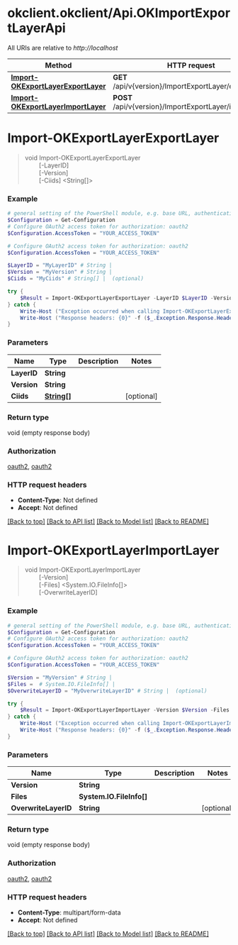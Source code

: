 # okclient.okclient/Api.OKImportExportLayerApi

All URIs are relative to *http://localhost*

Method | HTTP request | Description
------------- | ------------- | -------------
[**Import-OKExportLayerExportLayer**](OKImportExportLayerApi.md#Import-OKExportLayerExportLayer) | **GET** /api/v{version}/ImportExportLayer/exportLayer | 
[**Import-OKExportLayerImportLayer**](OKImportExportLayerApi.md#Import-OKExportLayerImportLayer) | **POST** /api/v{version}/ImportExportLayer/importLayer | 


<a id="Import-OKExportLayerExportLayer"></a>
# **Import-OKExportLayerExportLayer**
> void Import-OKExportLayerExportLayer<br>
> &nbsp;&nbsp;&nbsp;&nbsp;&nbsp;&nbsp;&nbsp;&nbsp;[-LayerID] <String><br>
> &nbsp;&nbsp;&nbsp;&nbsp;&nbsp;&nbsp;&nbsp;&nbsp;[-Version] <String><br>
> &nbsp;&nbsp;&nbsp;&nbsp;&nbsp;&nbsp;&nbsp;&nbsp;[-Ciids] <String[]><br>



### Example
```powershell
# general setting of the PowerShell module, e.g. base URL, authentication, etc
$Configuration = Get-Configuration
# Configure OAuth2 access token for authorization: oauth2
$Configuration.AccessToken = "YOUR_ACCESS_TOKEN"

# Configure OAuth2 access token for authorization: oauth2
$Configuration.AccessToken = "YOUR_ACCESS_TOKEN"

$LayerID = "MyLayerID" # String | 
$Version = "MyVersion" # String | 
$Ciids = "MyCiids" # String[] |  (optional)

try {
    $Result = Import-OKExportLayerExportLayer -LayerID $LayerID -Version $Version -Ciids $Ciids
} catch {
    Write-Host ("Exception occurred when calling Import-OKExportLayerExportLayer: {0}" -f ($_.ErrorDetails | ConvertFrom-Json))
    Write-Host ("Response headers: {0}" -f ($_.Exception.Response.Headers | ConvertTo-Json))
}
```

### Parameters

Name | Type | Description  | Notes
------------- | ------------- | ------------- | -------------
 **LayerID** | **String**|  | 
 **Version** | **String**|  | 
 **Ciids** | [**String[]**](String.md)|  | [optional] 

### Return type

void (empty response body)

### Authorization

[oauth2](../README.md#oauth2), [oauth2](../README.md#oauth2)

### HTTP request headers

 - **Content-Type**: Not defined
 - **Accept**: Not defined

[[Back to top]](#) [[Back to API list]](../README.md#documentation-for-api-endpoints) [[Back to Model list]](../README.md#documentation-for-models) [[Back to README]](../README.md)

<a id="Import-OKExportLayerImportLayer"></a>
# **Import-OKExportLayerImportLayer**
> void Import-OKExportLayerImportLayer<br>
> &nbsp;&nbsp;&nbsp;&nbsp;&nbsp;&nbsp;&nbsp;&nbsp;[-Version] <String><br>
> &nbsp;&nbsp;&nbsp;&nbsp;&nbsp;&nbsp;&nbsp;&nbsp;[-Files] <System.IO.FileInfo[]><br>
> &nbsp;&nbsp;&nbsp;&nbsp;&nbsp;&nbsp;&nbsp;&nbsp;[-OverwriteLayerID] <String><br>



### Example
```powershell
# general setting of the PowerShell module, e.g. base URL, authentication, etc
$Configuration = Get-Configuration
# Configure OAuth2 access token for authorization: oauth2
$Configuration.AccessToken = "YOUR_ACCESS_TOKEN"

# Configure OAuth2 access token for authorization: oauth2
$Configuration.AccessToken = "YOUR_ACCESS_TOKEN"

$Version = "MyVersion" # String | 
$Files =  # System.IO.FileInfo[] | 
$OverwriteLayerID = "MyOverwriteLayerID" # String |  (optional)

try {
    $Result = Import-OKExportLayerImportLayer -Version $Version -Files $Files -OverwriteLayerID $OverwriteLayerID
} catch {
    Write-Host ("Exception occurred when calling Import-OKExportLayerImportLayer: {0}" -f ($_.ErrorDetails | ConvertFrom-Json))
    Write-Host ("Response headers: {0}" -f ($_.Exception.Response.Headers | ConvertTo-Json))
}
```

### Parameters

Name | Type | Description  | Notes
------------- | ------------- | ------------- | -------------
 **Version** | **String**|  | 
 **Files** | **System.IO.FileInfo[]**|  | 
 **OverwriteLayerID** | **String**|  | [optional] 

### Return type

void (empty response body)

### Authorization

[oauth2](../README.md#oauth2), [oauth2](../README.md#oauth2)

### HTTP request headers

 - **Content-Type**: multipart/form-data
 - **Accept**: Not defined

[[Back to top]](#) [[Back to API list]](../README.md#documentation-for-api-endpoints) [[Back to Model list]](../README.md#documentation-for-models) [[Back to README]](../README.md)

